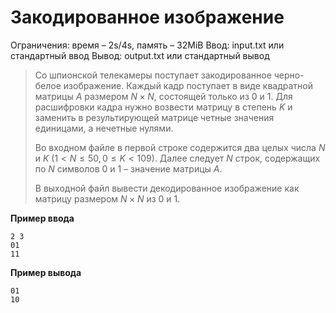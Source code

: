 # Закодированное изображение

Ограничения: время – 2s/4s, память – 32MiB Ввод: input.txt или стандартный ввод Вывод: output.txt или стандартный вывод

> Со шпионской телекамеры поступает закодированное черно-белое изображение. Каждый кадр поступает в виде квадратной матрицы $A$ размером $N × N$, состоящей только из 0 и 1. Для расшифровки кадра нужно возвести матрицу в cтепень $K$ и заменить в результирующей матрице четные значения единицами, а нечетные нулями.
>
> Во входном файле в первой строке содержится два целых числа $N$ и $K$ $(1 < N ≤ 50, 0 ≤ K < 109)$. Далее следует $N$ строк, содержащих по $N$ символов 0 и 1 – значение матрицы $A$.
>
> В выходной файл вывести декодированное изображение как матрицу размером $N × N$ из 0 и 1.

**Пример ввода**
```
2 3
01
11
```
**Пример вывода**
```
01
10
```
